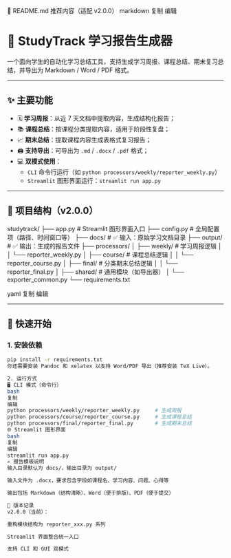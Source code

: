 📄 README.md 推荐内容（适配 v2.0.0）
markdown
复制
编辑
# 📘 StudyTrack 学习报告生成器

一个面向学生的自动化学习总结工具，支持生成学习周报、课程总结、期末复习总结，并导出为 Markdown / Word / PDF 格式。

---

## ✨ 主要功能

- 🗓️ **学习周报**：从近 7 天文档中提取内容，生成结构化报告；
- 📚 **课程总结**：按课程分类提取内容，适用于阶段性复盘；
- 📈 **期末总结**：提取课程内容生成表格式复习报告；
- 🖨️ **支持导出**：可导出为 `.md` / `.docx` / `.pdf` 格式；
- 💻 **双模式使用**：
  - `CLI` 命令行运行（如 `python processors/weekly/reporter_weekly.py`）
  - `Streamlit` 图形界面运行：`streamlit run app.py`

---

## 📁 项目结构（v2.0.0）

studytrack/
├── app.py # Streamlit 图形界面入口
├── config.py # 全局配置项（路径、时间窗口等）
├── docs/ # ✅ 输入：原始学习文档目录
├── output/ # ✅ 输出：生成的报告文件
├── processors/
│ ├── weekly/ # 学习周报逻辑
│ │ └── reporter_weekly.py
│ ├── course/ # 课程总结逻辑
│ │ └── reporter_course.py
│ ├── final/ # 分类期末总结逻辑
│ │ └── reporter_final.py
│ ├── shared/ # 通用模块（如导出器）
│ └── exporter_common.py
└── requirements.txt

yaml
复制
编辑

---

## 🚀 快速开始

### 1. 安装依赖

```bash
pip install -r requirements.txt
你还需要安装 Pandoc 和 xelatex 以支持 Word/PDF 导出（推荐安装 TeX Live）。

2. 运行方式
🖥️ CLI 模式（命令行）
bash
复制
编辑
python processors/weekly/reporter_weekly.py     # 生成周报
python processors/course/reporter_course.py     # 生成课程总结
python processors/final/reporter_final.py       # 生成期末总结
🌐 Streamlit 图形界面
bash
复制
编辑
streamlit run app.py
✍️ 报告模板说明
输入目录默认为 docs/，输出目录为 output/

输入文件为 .docx，要求包含字段如课程名、学习内容、问题、心得等

输出包括 Markdown（结构清晰）、Word（便于排版）、PDF（便于提交）

📌 版本记录
v2.0.0（当前）：

重构模块结构为 reporter_xxx.py 系列

Streamlit 界面整合统一入口

支持 CLI 和 GUI 双模式